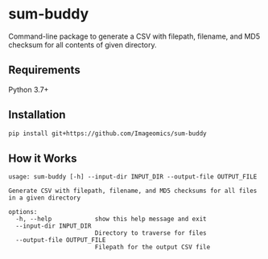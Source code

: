 # sum-buddy
Command-line package to generate a CSV with filepath, filename, and MD5 checksum for all contents of given directory.


## Requirements
Python 3.7+


## Installation

```bash
pip install git+https://github.com/Imageomics/sum-buddy
```


## How it Works

```
usage: sum-buddy [-h] --input-dir INPUT_DIR --output-file OUTPUT_FILE

Generate CSV with filepath, filename, and MD5 checksums for all files in a given directory

options:
  -h, --help            show this help message and exit
  --input-dir INPUT_DIR
                        Directory to traverse for files
  --output-file OUTPUT_FILE
                        Filepath for the output CSV file
```
